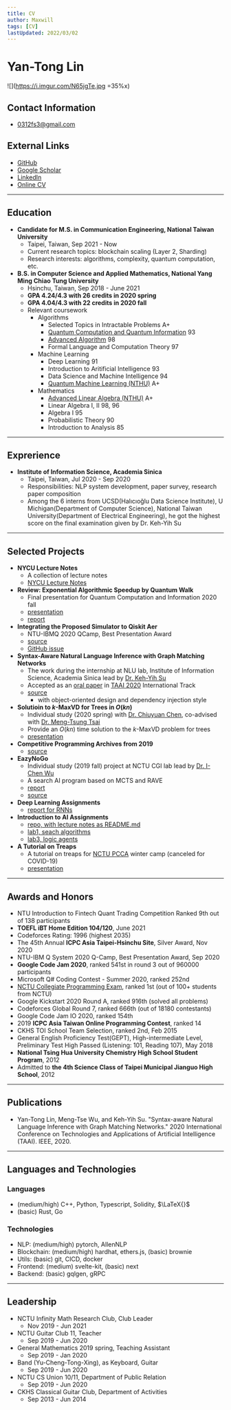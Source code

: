 ```yaml
---
title: CV
author: Maxwill
tags: [CV]
lastUpdated: 2022/03/02
---
```


# Yan-Tong Lin

![](https://i.imgur.com/N65jgTe.jpg =35%x)


## Contact Information
* 0312fs3@gmail.com

## External Links
* [GitHub](https://github.com/EazyReal)
* [Google Scholar](https://scholar.google.com.tw/citations?user=LRBdYYIAAAAJ)
* [LinkedIn](https://www.linkedin.com/in/maxwilllin/)
* [Online CV](https://hackmd.io/@ytlin/cv)

---

## Education
- **Candidate for M.S. in Communication Engineering, National Taiwan University**
    - Taipei, Taiwan, Sep 2021 - Now
    - Current research topics: blockchain scaling (Layer 2, Sharding) 
    - Research interests: algorithms, complexity, quantum computation, etc.
- **B.S. in Computer Science and Applied Mathematics, National Yang Ming Chiao Tung University**
	- Hsinchu, Taiwan, Sep 2018 - June 2021
    - **GPA 4.24/4.3 with 26 credits in 2020 spring**
    - **GPA 4.04/4.3 with 22 credits in 2020 fall**
    - Relevant coursework
        - Algorithms
            - Selected Topics in Intractable Problems A+
            - [Quantum Computation and Quantum Information](https://timetable.nycu.edu.tw/?r=main/crsoutline&Acy=109&Sem=1&CrsNo=5081) 93
            - [Advanced Algorithm](https://timetable.nctu.edu.tw/?r=main/crsoutline&Acy=108&Sem=2&CrsNo=5903) 98
            - Formal Language and Computation Theory 97
        - Machine Learning
            - Deep Learning 91
            - Introduction to Aritificial Intelligence 93
            - Data Science and Machine Intelligence 94
            - [Quantum Machine Learning (NTHU)](https://www.ccxp.nthu.edu.tw/ccxp/INQUIRE/JH/output/6_6.1_6.1.12/10910IPHD500200.pdf?ACIXSTORE=so3kuq349ree8hmggbd2ov8846) A+
        - Mathematics
            - [Advanced Linear Algebra (NTHU)](https://www.ccxp.nthu.edu.tw/ccxp/INQUIRE/JH/output/6_6.1_6.1.12/10910MATH331000.pdf?ACIXSTORE=9j8jserdlk5nbca4erj0mth2p1) A+
            - Linear Algebra I, II 98, 96
            - Algebra I 95
            - Probabilistic Theory 90
            - Introduction to Analysis 85

---

## Exprerience
- **Institute of Information Science, Academia Sinica**
	- Taipei, Taiwan, Jul 2020 - Sep 2020
    - Responsibilities: NLP system development, paper survey, research paper composition
    - Among the 6 interns from UCSD(Halıcıoğlu Data Science Institute), U Michigan(Department of Computer Science), National Taiwan University(Department of Electrical Engineering), he got the highest score on the final examination given by Dr. Keh-Yih Su 

---

## Selected Projects
* **NYCU Lecture Notes**
	* A collection of lecture notes
	* [NYCU Lecture Notes](https://hackmd.io/@ytlin/nycu-notes)
* **Review: Exponential Algorithmic Speedup by Quantum Walk**
    * Final presentation for Quantum Computation and Information 2020 fall
    * [presentation](https://github.com/EazyReal/QCQI2020fall/blob/main/QCQI_final__Oral_Version_.pdf)
    * [report](https://github.com/EazyReal/QCQI2020fall/blob/main/QCQI_final__Textual_Version_.pdf)
* **Integrating the Proposed Simulator to Qiskit Aer**
    * NTU-IBMQ 2020 QCamp, Best Presentation Award
    * [source](https://github.com/EazyReal/NTU-IBMQ-QCamp2020)
    * [GitHub issue](https://github.com/qiskit-community/qiskit-hackathon-taiwan-20/issues/17)
* **Syntax-Aware Natural Language Inference with Graph Matching Networks**
    *  The work during the internship at NLU lab, Institute of Information Science, Academia Sinica lead by [Dr. Keh-Yih Su](https://www.iis.sinica.edu.tw/pages/kysu/index.html)
    * Accepted as an [oral paper](https://ieeexplore.ieee.org/abstract/document/9382461) in [TAAI 2020](https://taai2020.github.io/) International Track
    * [source](https://github.com/EazyReal/2020-IIS-internship/tree/master/MNLI)
    	* with object-oriented design and dependency injection style
* **Solutioin to $k$-MaxVD for Trees in $O(kn)$**
    * Individual study (2020 spring) with [Dr. Chiuyuan Chen](https://scholar.nctu.edu.tw/en/persons/chiuyuan-chen), co-advised with [Dr. Meng-Tsung Tsai](https://people.cs.nctu.edu.tw/~mtsai/index.html)
    * Provide an $O(kn)$ time solution to the $k$-MaxVD problem for trees
    * [presentation](https://hackmd.io/@ytlin/kMaxVD-presentation)
* **Competitive Programming Archives from 2019**
    * [source](https://github.com/EazyReal/CompetitveProgramming)
* **EazyNoGo**
    * Individual study (2019 fall) project at NCTU CGI lab lead by [Dr. I-Chen Wu](https://cgilab.nctu.edu.tw/~icwu/)
    * A search AI program based on MCTS and RAVE
    * [report](https://github.com/EazyReal/NCTU2019fall-reports/blob/master/cgilab/Indivisual%20Study%202019%20spring%20at%20CGI%20lab%20report.pptx)
    * [source](https://github.com/EazyReal/EazyNoGo)
* **Deep Learning Assignments**
    * [report for RNNs](https://github.com/EazyReal/NCTU2019fall_DeepLearning/blob/master/HW3/HW3%20Report.pdf)
* **Introduction to AI Assignments**
	* [repo, with lecture notes as README.md](https://github.com/EazyReal/Intro2AI-2020spring)
    * [lab1, seach algorithms](https://github.com/EazyReal/Intro2AI-2020spring/blob/master/lab1/AI_lab1_0712238.pdf)
    * [lab3, logic agents](https://github.com/EazyReal/Intro2AI-2020spring/tree/master/lab3)
* **A Tutorial on Treaps**
	* A tutorial on treaps for [NCTU PCCA](https://www.facebook.com/NCTUPCCA/) winter camp (canceled for COVID-19)
	* [presentation](https://hackmd.io/9Hw3BAv8RhecludOcMEsvw)

---

## Awards and Honors
* NTU Introduction to Fintech Quant Trading Competition Ranked 9th out of 138 participants
* **TOEFL iBT Home Edition 104/120**, June 2021
* Codeforces Rating: 1996 (highest 2035)
* The 45th Annual **ICPC Asia Taipei-Hsinchu Site**, Silver Award, Nov 2020
* NTU-IBM Q System 2020 Q-Camp, Best Presentation Award, Sep 2020
* **Google Code Jam 2020**, ranked 541st in round 3 out of 960000 participants
* Microsoft Q# Coding Contest - Summer 2020, ranked 252nd
* [NCTU Collegiate Programming Exam](https://www.facebook.com/nctupe), ranked 1st (out of 100+ students from NCTU)
* Google Kickstart 2020 Round A, ranked 916th (solved all problems)
* Codeforces Global Round 7, ranked 666th (out of 18180 contestants)
* Google Code Jam IO 2020, ranked 154th
* 2019 **ICPC Asia Taiwan Online Programming Contest**, ranked 14
* CKHS TOI School Team Selection, ranked 2nd, Feb 2015 
* General English Proficiency Test(GEPT), High-intermediate Level, Preliminary Test High Passed (Listening: 101, Reading 107), May 2018 
* **National Tsing Hua University Chemistry High School Student Program**, 2012
* Admitted to **the 4th Science Class of Taipei Municipal Jianguo High School**, 2012

---

## Publications

- Yan-Tong Lin, Meng-Tse Wu, and Keh-Yih Su. "Syntax-aware Natural Language Inference with Graph Matching Networks." 2020 International Conference on Technologies and Applications of Artificial Intelligence (TAAI). IEEE, 2020.

---

## Languages and Technologies

### Languages
- (medium/high) C++, Python, Typescript, Solidity, $\LaTeX{}$
- (basic) Rust, Go

### Technologies
- NLP: (medium/high) pytorch, AllenNLP
- Blockchain: (medium/high) hardhat, ethers.js, (basic) brownie
- Utils: (basic) git, CICD, docker
- Frontend: (medium) svelte-kit, (basic) next
- Backend: (basic) gqlgen, gRPC

---

## Leadership
* NCTU Infinity Math Research Club, Club Leader
	* Nov 2019 - Jun 2021
* NCTU Guitar Club 11, Teacher
	* Sep 2019 - Jun 2020
* General Mathematics 2019 spring, Teaching Assistant
	* Sep 2019 - Jan 2020
* Band (Yu-Cheng-Tong-Xing), as Keyboard, Guitar
	* Sep 2019 - Jun 2020
* NCTU CS Union 10/11, Department of Public Relation
	* Sep 2019 - Jun 2020
* CKHS Classical Guitar Club, Department of Activities 
	* Sep 2013 - Jun 2014
